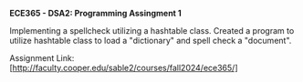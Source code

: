 **ECE365 - DSA2: Programming Assingment 1**

Implementing a spellcheck utilizing a hashtable class. Created a program to utilize hashtable class to load a "dictionary" and spell check a "document".

Assignment Link: [http://faculty.cooper.edu/sable2/courses/fall2024/ece365/]
